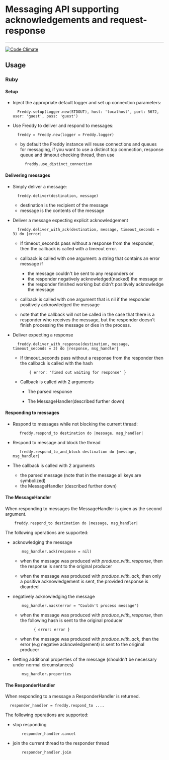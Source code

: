# Messaging API supporting acknowledgements and request-response
----

[![Code Climate](https://codeclimate.com/repos/52a1f75613d6374c030432d2/badges/f8f96e50aa9f57dfae00/gpa.png)](https://codeclimate.com/repos/52a1f75613d6374c030432d2/feed)

## Usage

### Ruby

#### Setup

* Inject the appropriate default logger and set up connection parameters:  

        Freddy.setup(Logger.new(STDOUT), host: 'localhost', port: 5672, user: 'guest', pass: 'guest')

* Use Freddy to deliver and respond to messages:

        freddy = Freddy.new(logger = Freddy.logger)

    * by default the Freddy instance will reuse connections and queues for messaging, if you want to use a distinct tcp connection, response queue and timeout checking thread, then use 

            freddy.use_distinct_connection

#### Delivering messages

* Simply deliver a message:

        freddy.deliver(destination, message)

    * destination is the recipient of the message  
    * message is the contents of the message

* Deliver a message expecting explicit acknowledgement

        freddy.deliver_with_ack(destination, message, timeout_seconds = 3) do |error|

  * If timeout_seconds pass without a response from the responder, then the callback is called with a timeout error.

  * callback is called with one argument: a string that contains an error message if 
    * the message couldn't be sent to any responders or 
    * the responder negatively acknowledged(nacked) the message or 
    * the responder finished working but didn't positively acknowledge the message

  * callback is called with one argument that is nil if the responder positively acknowledged the message
  * note that the callback will not be called in the case that there is a responder who receives the message, but the responder doesn't finish processing the message or dies in the process.

* Deliver expecting a response

        freddy.deliver_with_response(destination, message, timeout_seconds = 3) do |response, msg_handler|

  * If timeout_seconds pass without a response from the responder then the callback is called with the hash 

            { error: 'Timed out waiting for response' }

  * Callback is called with 2 arguments

    * The parsed response

    * The MessageHandler(described further down)

#### Responding to messages

* Respond to messages while not blocking the current thread:

         freddy.respond_to destination do |message, msg_handler|

* Respond to message and block the thread 

         freddy.respond_to_and_block destination do |message, msg_handler| 

* The callback is called with 2 arguments 

  * the parsed message (note that in the message all keys are symbolized)
  * the MessageHandler (described further down)

#### The MessageHandler

When responding to messages the MessageHandler is given as the second argument. 

        freddy.respond_to destination do |message, msg_handler|

The following operations are supported:

  * acknowledging the message

            msg_handler.ack(response = nil)

    * when the message was produced with *produce\_with\_response*, then the response is sent to the original producer

    * when the message was produced with *produce\_with\_ack*, then only a positive acknowledgement is sent, the provided response is dicarded

  * negatively acknowledging the message

            msg_handler.nack(error = "Couldn't process message")

    * when the message was produced with *produce\_with\_response*, then the following hash is sent to the original producer

                { error: error }

    * when the message was produced with *produce\_with\_ack*, then the error (e.g negative acknowledgement) is sent to the original producer 

  * Getting additional properties of the message (shouldn't be necessary under normal circumstances)

            msg_handler.properties  

#### The ResponderHandler

When responding to a message a ResponderHandler is returned. 

      responder_handler = freddy.respond_to ....

The following operations are supported:

  * stop responding

            responder_handler.cancel

  * join the current thread to the responder thread

            responder_handler.join
